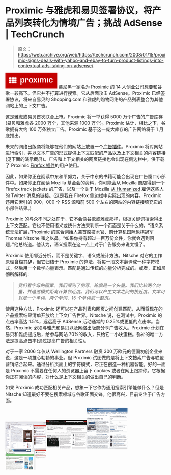 # Proximic 与雅虎和易贝签署协议，将产品列表转化为情境广告；挑战 AdSense | TechCrunch

> 原文：<https://web.archive.org/web/https://techcrunch.com/2008/01/15/proximic-signs-deals-with-yahoo-and-ebay-to-turn-product-listings-into-contextual-ads-taking-on-adsense/>

[![proximc-logo.png](img/775a0d58451ae450d947d7b24efce442.png)](https://web.archive.org/web/20230306013307/http://www.proximic.com/) 慕尼黑一家名为 [Proximic](https://web.archive.org/web/20230306013307/http://www.proximic.com/) 的 14 人创业公司想要和谷歌一较高下。但它并不打算进行搜索。它从后面攻击 AdSense。Proximic 已经签署协议，将来自易贝的 Shopping.com 和雅虎的购物网络的产品列表整合为其他网站上的上下文广告。

这是雅虎或易贝首次联合上市。Proximic 将一举获得 5000 万个广告的广告库存(易贝和雅虎各 2000 万个，其他来源 1000 万个)。Proximic 估计，相比之下，谷歌拥有大约 100 万条独立广告。Proximic 基于这一庞大库存的广告网络将于 1 月底推出。

未来的网络出版商将能够在他们的网站上放置一个[广告插件](https://web.archive.org/web/20230306013307/http://www.proximic.com/en/publisher-widget.html)。Proximic 将对网站进行索引，并以文本广告的形式提供上下文匹配的产品以及上下文相关的内容链接(见下面的演示截屏)。广告和上下文相关的网页链接也会出现在侧边栏中，供下载了 Proximic [Firefox 插件](https://web.archive.org/web/20230306013307/http://www.proximic.com/en/browser-add-on/overview.html)的用户使用。

因此，如果你正在阅读中东和平努力，关于中东的书籍可能会出现在广告窗口小部件中。如果你正在阅读 Mozilla 基金会的资料，你可能会从 Mozilla 商店得到一个 Firefox track jackets 的广告，以及一个关于 Mozilla [从 Humanized](https://web.archive.org/web/20230306013307/https://techcrunch.com/2008/01/15/breaking-mozilla-buying-humanized/) 雇佣这些人的 Twitter 消息的链接。(这是我在 Firefox 侧边栏中实际出现的内容。Proximic 还用它索引的 900，000 个 RSS 源和前 500 个左右的网站的内容链接填充它的小部件结果。)

Proximic 的与众不同之处在于，它不会像谷歌或雅虎那样，根据关键词搜索得出上下文匹配。它也不使用语义或统计方法来判断一个页面是关于什么的。“语义系统无法扩展，”Proximic 的联合创始人兼首席技术官、前计算机国际象棋冠军 Thomas Nitsche 嗤之以鼻。“如果你持有超过一百万份文件，你就会遇到问题，”他总结道。他认为，语义搜索在这一点上对于广告服务来说太慢了。

Proximic 使用邻近分析，而不是关键字、语义或统计方法。Nitsche 对它的工作原理含糊其辞，但它归结于 Proximic 的算法，将每一段文本翻译成一种字符模式，然后用一个数学向量表示。匹配是通过传统的向量分析完成的。或者，正如尼彻所解释的:

> *我们看字母的图案。我们得到了侧写。轮廓是一个矢量。我们比较两个向量，并通过模式距离计算邻近度。我们可以产生文本之间的接近度。文本可以是一个单词、两个单词、15 个单词或一整页。*

使用这种方法，Proximic 还可以在产品列表和网页之间创建匹配，从而将现在的产品搜索结果清单开放给上下文广告世界。Nitsche 说，在测试中，Proximic 的点击率高达 1.5%，远远高于 AdSense 活动通常的 0.25%或更低的点击率。当然，Proximic 必须与雅虎和易贝以及网络出版商分享广告收入。Proximic 计划在易贝和雅虎提成后，给参与网站 70%的收入，只给它一小块蛋糕。弥补的唯一方法是提高点击率(通过提高广告的相关性)。

对于一家 2006 年仅从 Wellington Partners 融资 300 万欧元的德国初创企业来说，这是一项雄心勃勃的事业。但 Proximic 试图做的是将上下文搜索广告与联盟营销结合起来。通过分析页面上的字符模式，它正在创造一种机器智能。好的一面是 Proximic 不需要在任何人的浏览器上留下 cookies 或者在网上跟踪你。它根据你正在阅读的内容，对什么是上下文相关的做出自己的判断。

如果 Proximic 成功匹配相关产品，想象一下它作为通用搜索引擎能做什么？但是 Nitsche 知道最好不要在搜索领域与谷歌正面交锋。他很高兴，目前专注于广告方面。

[![proximic-1.png](img/930e98686bd26062876cb91646280a46.png)](https://web.archive.org/web/20230306013307/https://techcrunch.com/wp-content/uploads/2008/01/proximic-1.png "proximic-1.png")[![proximic-2.png](img/d60e24ada300f2e2674c1a60df53aa10.png)](https://web.archive.org/web/20230306013307/https://techcrunch.com/wp-content/uploads/2008/01/proximic-2.png "proximic-2.png")[![proximc-3.png](img/b16f3df02dafe1a26c82f11b0c03d540.png)](https://web.archive.org/web/20230306013307/https://techcrunch.com/wp-content/uploads/2008/01/proximc-3.png "proximc-3.png")[![proximix-4.png](img/e87feb42c71e836b6d48f18441339b49.png)](https://web.archive.org/web/20230306013307/https://techcrunch.com/wp-content/uploads/2008/01/proximix-4.png "proximix-4.png")